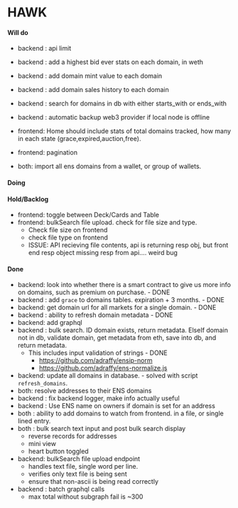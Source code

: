 # HAWK

#### Will do
- backend : api limit
- backend : add a highest bid ever stats on each domain, in weth
- backend : add domain mint value to each domain
- backend : add domain sales history to each domain
- backend : search for domains in db with either starts_with or ends_with
- backend : automatic backup web3 provider if local node is offline

- frontend: Home should include stats of total domains tracked, how many in each state (grace,expired,auction,free).
- frontend: pagination

- both: import all ens domains from a wallet, or group of wallets.


#### Doing



#### Hold/Backlog
- frontend: toggle between Deck/Cards and Table
- frontend: bulkSearch file upload. check for file size and type.
  - Check file size on frontend
  - check file type on frontend
  - ISSUE: API recieving file contents, api is returning resp obj, but front end resp object missing resp from api.... weird bug


#### Done
- backend: look into whether there is a smart contract to give us more info on domains, such as premium on purchase. - DONE
- backend : add `grace` to domains tables. expiration + 3 months. - DONE
- backend: get domain url for all markets for a single domain. - DONE
- backend : ability to refresh domain metadata - DONE
- backend: add graphql
- backend : bulk search. ID domain exists, return metadata. ElseIf domain not in db, validate domain, get metadata from eth, save into db, and return metadata.
  - This includes input validation of strings - DONE
    - https://github.com/adraffy/ensip-norm
    - https://github.com/adraffy/ens-normalize.js
- backend: update all domains in database. - solved with script `refresh_domains`.
- both: resolve addresses to their ENS domains
- backend : fix backend logger, make info actually useful
- backend : Use ENS name on owners if domain is set for an address
- both : ability to add domains to watch from frontend. in a file, or single lined entry.
- both : bulk search text input and post bulk search display
  - reverse records for addresses
  - mini view 
  - heart button toggled
- backend: bulkSearch file upload endpoint
  - handles text file, single word per line.
  - verifies only text file is being sent
  - ensure that non-ascii is being read correctly
- backend : batch graphql calls
  - max total without subgraph fail is ~300